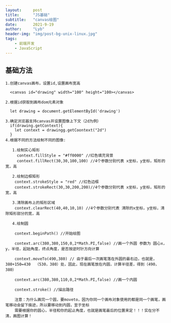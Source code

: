```yaml
---
layout:     post
title:      "JS基础"
subtitle:   "canvas绘图"
date:       2021-9-19
author:     "Lyb"
header-img: "img/post-bg-unix-linux.jpg"
tags:
    - 前端开发
    - JavaScript
---
```


## 基础方法
````
1.创建canvas画布，设置id,设置画布宽高

  <canvas id="drawing" width="100" height="100></canvas>

2.根据id获取到画布dom元素对象

  let drawing = document.getElementById('drawing')

3.确定浏览器支持canvas并设置图像上下文（2d为例）
  if(drawing.getContext){
    let context = drawingg.getCoontext("2d")
  }
4.根据不同的方法绘制不同的图像:
````
       1.绘制实心矩形
         context.fillStyle = "#ff0000" //红色填充背景
         context.fillRect(30,30,100,100) //4个参数分别代表 x坐标，y坐标，矩形的宽，高

       2.绘制边框矩形 
        context.strokeStyle = "red" //红色边框
        context.strokeRect(30,30,200,200)//4个参数分别代表 x坐标，y坐标，矩形的宽，高

       3.清除画布上的矩形区域
        context.clearRect(40,40,10,10) //4个参数分别代表 清除的x坐标，y坐标，清除矩形部分的宽，高

       4.绘制圆
        
        context.beginPath() //开始绘图

        context.arc(380,380,150,0,2*Math.PI,false) //画一个外圆 参数为 圆心x，y，半径，起始角度，终点角度，是否按逆时针方向计算

        context.moveTo(490,380) // 由于最后一次画笔落在外圆的最右边，也就是，380+150=430  （530，380）处，因此，现在画笔放在内圆，计算半径差，得到（490，380）

        context.arc(380,380,110,0,2*Math.PI,false) //画一个内圆

        context.stroke() //描出路径

        注意：为什么画完一个圆，要moveto，因为你同一个画布对象使用的都是同一个画笔，画笔移动会留下痕迹，所以要移动到内圆，至于坐标
        需要根据你的圆心，半径和你的起止角度，也就是画笔最后的位置来定！！！实在分不清，画图计算！
````


````